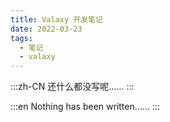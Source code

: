 ```yaml
---
title: Valaxy 开发笔记
date: 2022-03-23
tags:
  - 笔记
  - valaxy
---
```


:::zh-CN
还什么都没写呢……
:::

:::en
Nothing has been written……
:::

<!-- more -->
